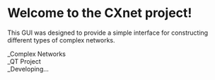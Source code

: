 # Welcome to the CXnet project!
This GUI was designed to provide a simple interface for constructing different types of complex networks.

_Complex Networks
<br>
_QT Project
<br>
_Developing...
